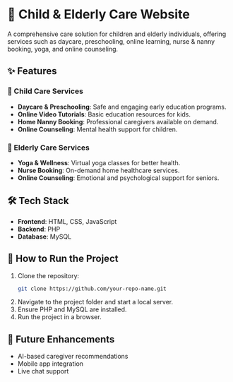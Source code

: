# 🏡 Child & Elderly Care Website  

A comprehensive care solution for children and elderly individuals, offering services such as daycare, preschooling, online learning, nurse & nanny booking, yoga, and online counseling.  

## ✨ Features  

### 👶 Child Care Services  
- **Daycare & Preschooling**: Safe and engaging early education programs.  
- **Online Video Tutorials**: Basic education resources for kids.  
- **Home Nanny Booking**: Professional caregivers available on demand.  
- **Online Counseling**: Mental health support for children.  

### 👴 Elderly Care Services  
- **Yoga & Wellness**: Virtual yoga classes for better health.  
- **Nurse Booking**: On-demand home healthcare services.  
- **Online Counseling**: Emotional and psychological support for seniors.  

## 🛠️ Tech Stack  
- **Frontend**: HTML, CSS, JavaScript  
- **Backend**: PHP  
- **Database**: MySQL  

## 🚀 How to Run the Project  
1. Clone the repository:  
   ```bash
   git clone https://github.com/your-repo-name.git
   ```
2. Navigate to the project folder and start a local server.  
3. Ensure PHP and MySQL are installed.  
4. Run the project in a browser.  

## 📌 Future Enhancements  
- AI-based caregiver recommendations  
- Mobile app integration  
- Live chat support  

  
